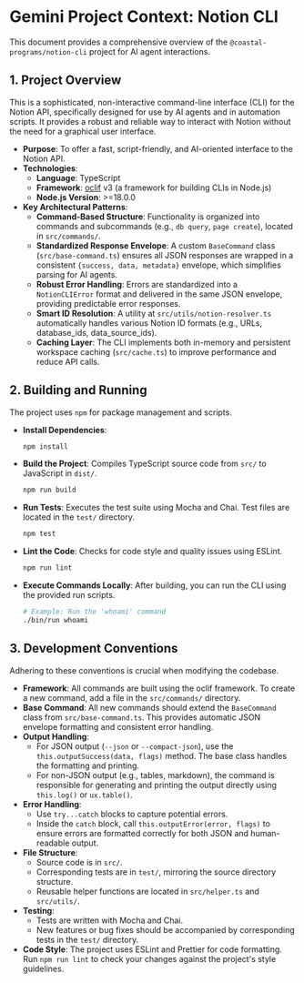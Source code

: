 # Gemini Project Context: Notion CLI

This document provides a comprehensive overview of the `@coastal-programs/notion-cli` project for AI agent interactions.

## 1. Project Overview

This is a sophisticated, non-interactive command-line interface (CLI) for the Notion API, specifically designed for use by AI agents and in automation scripts. It provides a robust and reliable way to interact with Notion without the need for a graphical user interface.

- **Purpose**: To offer a fast, script-friendly, and AI-oriented interface to the Notion API.
- **Technologies**:
  - **Language**: TypeScript
  - **Framework**: [oclif](https://oclif.io/) v3 (a framework for building CLIs in Node.js)
  - **Node.js Version**: >=18.0.0
- **Key Architectural Patterns**:
  - **Command-Based Structure**: Functionality is organized into commands and subcommands (e.g., `db query`, `page create`), located in `src/commands/`.
  - **Standardized Response Envelope**: A custom `BaseCommand` class (`src/base-command.ts`) ensures all JSON responses are wrapped in a consistent `{success, data, metadata}` envelope, which simplifies parsing for AI agents.
  - **Robust Error Handling**: Errors are standardized into a `NotionCLIError` format and delivered in the same JSON envelope, providing predictable error responses.
  - **Smart ID Resolution**: A utility at `src/utils/notion-resolver.ts` automatically handles various Notion ID formats (e.g., URLs, database_ids, data_source_ids).
  - **Caching Layer**: The CLI implements both in-memory and persistent workspace caching (`src/cache.ts`) to improve performance and reduce API calls.

## 2. Building and Running

The project uses `npm` for package management and scripts.

- **Install Dependencies**:
  ```bash
  npm install
  ```
- **Build the Project**: Compiles TypeScript source code from `src/` to JavaScript in `dist/`.
  ```bash
  npm run build
  ```
- **Run Tests**: Executes the test suite using Mocha and Chai. Test files are located in the `test/` directory.
  ```bash
  npm test
  ```
- **Lint the Code**: Checks for code style and quality issues using ESLint.
  ```bash
  npm run lint
  ```
- **Execute Commands Locally**: After building, you can run the CLI using the provided run scripts.
  ```bash
  # Example: Run the 'whoami' command
  ./bin/run whoami
  ```

## 3. Development Conventions

Adhering to these conventions is crucial when modifying the codebase.

- **Framework**: All commands are built using the oclif framework. To create a new command, add a file in the `src/commands/` directory.
- **Base Command**: All new commands should extend the `BaseCommand` class from `src/base-command.ts`. This provides automatic JSON envelope formatting and consistent error handling.
- **Output Handling**:
  - For JSON output (`--json` or `--compact-json`), use the `this.outputSuccess(data, flags)` method. The base class handles the formatting and printing.
  - For non-JSON output (e.g., tables, markdown), the command is responsible for generating and printing the output directly using `this.log()` or `ux.table()`.
- **Error Handling**:
  - Use `try...catch` blocks to capture potential errors.
  - Inside the `catch` block, call `this.outputError(error, flags)` to ensure errors are formatted correctly for both JSON and human-readable output.
- **File Structure**:
  - Source code is in `src/`.
  - Corresponding tests are in `test/`, mirroring the source directory structure.
  - Reusable helper functions are located in `src/helper.ts` and `src/utils/`.
- **Testing**:
  - Tests are written with Mocha and Chai.
  - New features or bug fixes should be accompanied by corresponding tests in the `test/` directory.
- **Code Style**: The project uses ESLint and Prettier for code formatting. Run `npm run lint` to check your changes against the project's style guidelines.

